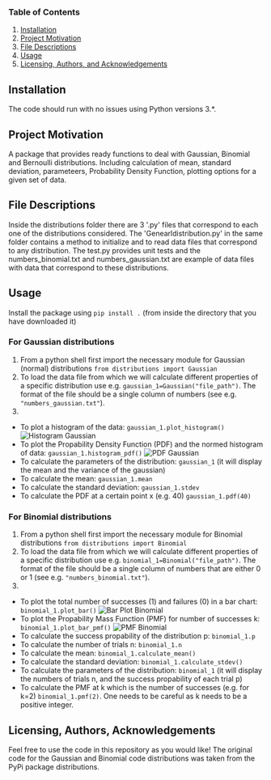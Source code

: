 
### Table of Contents

1. [Installation](#installation)
2. [Project Motivation](#motivation)
3. [File Descriptions](#files)
4. [Usage](#usage)
4. [Licensing, Authors, and Acknowledgements](#licensing)

## Installation <a name="installation"></a>

The code should run with no issues using Python versions 3.*.

## Project Motivation<a name="motivation"></a>

A package that provides ready functions to deal with Gaussian, Binomial and Bernoulli distributions. Including calculation of mean, standard deviation, parameteers, Probability Density Function, plotting options for a given set of data.

## File Descriptions <a name="files"></a>

Inside the distributions folder there are 3 '.py' files that correspond to each one of the distributions considered. The 'Genearldistribution.py' in the same folder contains a method to initialize and to read data files that correspond to any distribution. The test.py provides unit tests and the numbers_binomial.txt and numbers_gaussian.txt are example of data files with data that correspond to these distributions.

## Usage <a name="usage"></a>
 Install the package using `pip install .` (from inside the directory that you have downloaded it)
### For Gaussian distributions
1. From a python shell first import the necessary module for Gaussian (normal) distributions
   `from distributions import Gaussian`
2. To load the data file from which we will calculate different properties of a specific  distribution use e.g. `gaussian_1=Gaussian("file_path")`.
The format of the file should be a single column of numbers (see e.g. `"numbers_gaussian.txt"`). 
 3. 
   * To plot a histogram of the data:
   `gaussian_1.plot_histogram()`
    ![Histogram Gaussian](https://github.com/iris-theof/distributions_package/blob/master/Histogram_Gaussian..png)
  * To plot the Propability Density Function (PDF) and the normed histogram of data:
   `gaussian_1.histogram_pdf()`
   ![PDF Gaussian](https://github.com/iris-theof/distributions_package/blob/master/PDF_Gaussian.png)
   * To calculate the parameters of the distribution:
   `gaussian_1` (it will display the mean and the variance of the gaussian)
   * To calculate the mean:
   `gaussian_1.mean`
   * To calculate the standard deviation:
   `gaussian_1.stdev`
   * To calculate the PDF at a certain point x (e.g. 40)
    `gaussian_1.pdf(40)`
    
### For Binomial distributions
1. From a python shell first import the necessary module for Binomial distributions
   `from distributions import Binomial`
2. To load the data file from which we will calculate different properties of a specific distribution use e.g. `binomial_1=Binomial("file_path")`. The format of the file should be a single column of numbers that are either 0 or 1 (see e.g. `"numbers_binomial.txt"`). 
3. 
 * To plot the total number of successes (1) and failures (0) in a bar chart:
    `binomial_1.plot_bar()`
    ![Bar Plot Binomial](https://github.com/iris-theof/distributions_package/blob/master/Bar_plot_Binomial.png)
  * To plot the Propability Mass Function (PMF) for number of successes k:
  `binomial_1.plot_bar_pmf()` 
  ![PMF Binomial]( https://github.com/iris-theof/distributions_package/blob/master/PMF_Binomial.png)
  * To calculate the success propability of the distribution p:
  `binomial_1.p`
  * To calculate the number of trials n:
  `binomial_1.n`
  * To calculate the mean:
  `binomial_1.calculate_mean()`
  * To calculate the standard deviation:
  `binomial_1.calculate_stdev()`
  * To calculate the parameters of the distribution:
   `binomial_1` (it will display the numbers of trials n, and the success propability of each trial p)
  * To calculate the PMF at k which is the number of successes (e.g. for k=2)
  `binomial_1.pmf(2)`. One needs to be careful as k needs to be a positive integer.
   

## Licensing, Authors, Acknowledgements<a name="licensing"></a>

Feel free to use the code in this repository as you would like! 
The original code for the Gaussian and Binomial code distributions was taken from the PyPi package distributions. 

